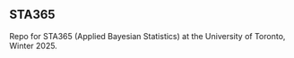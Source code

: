 ## STA365

Repo for STA365 (Applied Bayesian Statistics) at the University of Toronto, Winter 2025.

